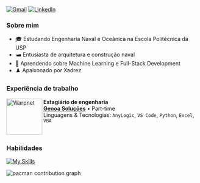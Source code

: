 <!--
**PedroOliveira2356/PedroOliveira2356** is a ✨ _special_ ✨ repository because its `README.md` (this file) appears on your GitHub profile.

Here are some ideas to get you started:

- 🔭 I’m currently working on ...
- 🌱 I’m currently learning ...
- 👯 I’m looking to collaborate on ...
- 🤔 I’m looking for help with ...
- 💬 Ask me about ...
- 📫 How to reach me: ...
- 😄 Pronouns: ...
- ⚡ Fun fact: ...
-->

<p align="left">
  <a href="#" title="Gmail">
  <img src="https://img.shields.io/badge/-Gmail-FF0000?style=flat-square&labelColor=FF0000&logo=gmail&logoColor=white&link=pxws2356@gmail.com" alt="Gmail"/></a>
  <a href="#" title="LinkedIn">
  <img src="https://img.shields.io/badge/-Linkedin-0e76a8?style=flat-square&logo=Linkedin&logoColor=white&link=https://www.linkedin.com/in/pedro-pastro-xavier-de-oliveira-510762268/" alt="LinkedIn"/></a>
</p>


### Sobre mim

- 🎓 Estudando Engenharia Naval e Oceânica na Escola Politécnica da USP
- 🛥️ Entusiasta de arquitetura e construção naval
- 🌱 Aprendendo sobre Machine Learning e Full-Stack Development
- ♟️ Apaixonado por Xadrez


### Experiência de trabalho

[<img align="left" height="94px" width="94px" alt="Warpnet" src="https://media.licdn.com/dms/image/v2/C4D0BAQG_UGDSU5LBCA/company-logo_200_200/company-logo_200_200/0/1630524978645/genoads_logo?e=1759363200&v=beta&t=konN56GQ5rrJEVOySMWYpgfPFOC7FZCTMU1anQzWYjo"/>](https://www.genoads.com.br)

**Estagiário de engenharia** \
[**Genoa Soluções**](https://www.genoads.com.br) • Part-time \
Linguagens & Tecnologias: `AnyLogic`, `VS Code`, `Python`, `Excel`, `VBA`
<!--Projetos em destaque: [Rocket](https://www.spacex.com/), [Marte](<https://pt.wikipedia.org/wiki/Marte_(planeta)>)-->
<br/>


### Habilidades

[![My Skills](https://skillicons.dev/icons?i=vscode,py,pytorch,java,js,matlab,docker,notion)](https://skillicons.dev)


<!--
![Alt text](https://spotify-recently-played-readme.vercel.app/api?user=pxc2)
-->


<picture>
  <source media="(prefers-color-scheme: dark)" srcset="https://raw.githubusercontent.com/PedroOliveira2356/PedroOliveira2356/output/pacman-contribution-graph-dark.svg">
  <source media="(prefers-color-scheme: light)" srcset="https://raw.githubusercontent.com/PedroOliveira2356/PedroOliveira2356/output/pacman-contribution-graph.svg">
  <img alt="pacman contribution graph" src="https://raw.githubusercontent.com/PedroOliveira2356/PedroOliveira2356/output/pacman-contribution-graph.svg">
</picture>


